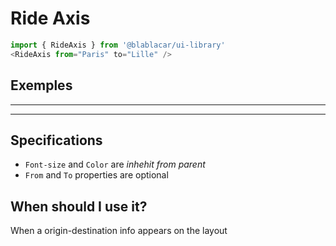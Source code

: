 # Ride Axis

```js
import { RideAxis } from '@blablacar/ui-library'
<RideAxis from="Paris" to="Lille" />
```

## Exemples

---

<section>
    <!-- STORY -->
</section>

---

## Specifications

- `Font-size` and `Color` are _inhehit from parent_
- `From` and `To` properties are optional

<!-- PROPS -->

## When should I use it?

When a origin-destination info appears on the layout
